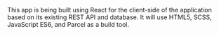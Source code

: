 This app is being built using React for the client-side of the application based on its existing REST API and database.
It will use HTML5, SCSS, JavaScript ES6, and Parcel as a build tool.